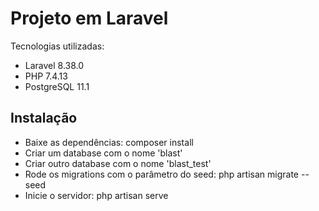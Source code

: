 Projeto em Laravel
====================

Tecnologias utilizadas:
* Laravel 8.38.0
* PHP 7.4.13
* PostgreSQL 11.1

Instalação
---

* Baixe as dependências: composer install
* Criar um database com o nome 'blast'
* Criar outro database com o nome 'blast_test'
* Rode os migrations com o parâmetro do seed: php artisan migrate --seed
* Inicie o servidor: php artisan serve
